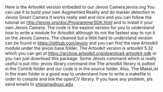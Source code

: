 Here is the Artoolkit version embeded to our Jevois Camera:jevois.org
You can use it to build your own Augmented Reality and do marker detection in Jevois Smart Camera 
It works really well and nice and you can follow the tutorial on http://jevois.org/doc/ProgrammerSDK.html and to install it your own Jevois Camera.
The code is  the easiest version for you to understand how to write a module for Artoolkit although its not the fastest way to run it on the Jevois Camera. The cleaned but a little hard to understand version can be found in https://github.com/jevois and you can find the new Artoolkit module under the jevois base folder.
The Artoolkit version is artoolkit 5.32 which you can get at https://archive.artoolkit.org/download-artoolkit-sdk or you can just download this package.
Some Jevois command which is really useful is put into: jevois library command line
The artoolkit library is putted in the Contrib folder and our code is in the source folder. Also, The MakeList in the main folder is a good way to understand how to write a makefile in order to compile and link the openCV library.
If you have any problem, pls send emails to shixianw@usc.edu
